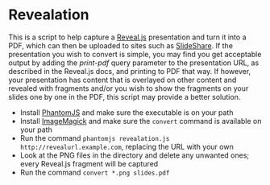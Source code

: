 Revealation
===========

This is a script to help capture a [Reveal.js](https://github.com/hakimel/reveal.js) presentation and turn it into a PDF, which can then be uploaded to sites such as [SlideShare](www.slideshare.net). If the presentation you wish to convert is simple, you may find you get acceptable output by adding the _print-pdf_ query parameter to the presentation URL, as described in the Reveal.js docs, and printing to PDF that way. If however, your presentation has content that is overlayed on other content and revealed with fragments and/or you wish to show the fragments on your slides one by one in the PDF, this script may provide a better solution.

- Install [PhantomJS](http://phantomjs.org) and make sure the executable is on your path 
- Install [ImageMagick](www.imagemagick.org) and make sure the `convert` command is available on your path 
- Run the command `phantomjs revealation.js http://revealurl.example.com`, replacing the URL with your own 
- Look at the PNG files in the directory and delete any unwanted ones; every Reveal.js fragment will be captured
- Run the command `convert *.png slides.pdf`

